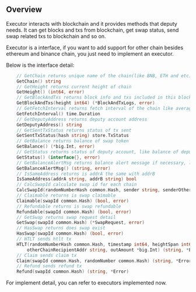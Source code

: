 
## Overview

Executor interacts with blockchain and it provides methods that deputy needs. It can get blocks and txs from blockchain, 
get swap status, send swap related txs to blockchain and so on.

Executor is a interface, if you want to add support for other chain besides ethereum and binance chain, you just need
to implement an executor.

Below is the interface detail:
```go
	// GetChain returns unique name of the chain(like BNB, ETH and etc)
	GetChain() string
	// GetHeight returns current height of chain
	GetHeight() (int64, error)
	// GetBlockAndTxs returns block info and txs included in this block
	GetBlockAndTxs(height int64) (*BlockAndTxLogs, error)
	// GetFetchInterval returns fetch interval of the chain like average blocking time, it is used in observer
	GetFetchInterval() time.Duration
	// GetDeputyAddress returns deputy account address
	GetDeputyAddress() string
	// GetSentTxStatus returns status of tx sent
	GetSentTxStatus(hash string) store.TxStatus
	// GetBalance returns balance of swap token
	GetBalance() (*big.Int, error)
	// GetStatus returns status of deputy account, like balance of deputy account
	GetStatus() (interface{}, error)
	// GetBalanceAlertMsg returns balance alert message if necessary, like account balance is less than amount in config
	GetBalanceAlertMsg() (string, error)
	// IsSameAddress returns is addrA the same with addrB
	IsSameAddress(addrA string, addrB string) bool
	// CalcSwapId calculate swap id for each chain
	CalcSwapId(randomNumberHash common.Hash, sender string, senderOtherChain string) ([]byte, error)
	// Claimable returns is swap claimable
	Claimable(swapId common.Hash) (bool, error)
	// Refundable returns is swap refundable
	Refundable(swapId common.Hash) (bool, error)
	// GetSwap returns swap request detail
	GetSwap(swapId common.Hash) (*SwapRequest, error)
	// HasSwap returns does swap exist
	HasSwap(swapId common.Hash) (bool, error)
	// HTLT sends htlt tx
	HTLT(randomNumberHash common.Hash, timestamp int64, heightSpan int64, recipientAddr string, otherChainSenderAddr string,
		otherChainRecipientAddr string, outAmount *big.Int) (string, *Error)
	// Claim sends claim tx
	Claim(swapId common.Hash, randomNumber common.Hash) (string, *Error)
	// Refund sends refund tx
	Refund(swapId common.Hash) (string, *Error)
```

For implement detail, you can refer to executors implemented now.

